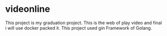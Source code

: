 # videonline
This project is my graduation project. This is the web of play video and final i will use docker packed it. This project used gin Framework of Golang.
